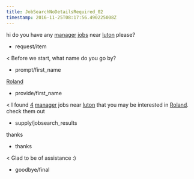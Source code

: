 ```yaml
---
title: JobSearchNoDetailsRequired_02
timestamp: 2016-11-25T08:17:56.490225008Z
---
```


hi do you have any [manager](jobrole) [jobs](item_type) near [luton](location) please?
* request/item

< Before we start, what name do you go by?
* prompt/first_name

[Roland](first_name)
* provide/first_name

< I found [4](jobcount) [manager](jobrole) jobs near [luton](location) that you may be interested in [Roland](first_name). check them out
* supply/jobsearch_results

thanks
* thanks

< Glad to be of assistance :)
* goodbye/final
